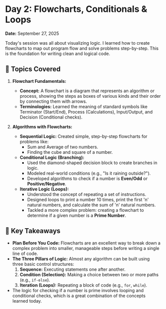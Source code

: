 # Day 2: Flowcharts, Conditionals & Loops

**Date:** September 27, 2025

Today's session was all about visualizing logic. I learned how to create flowcharts to map out program flow and solve problems step-by-step. This is the foundation for writing clean and logical code.

## 📝 Topics Covered

1.  **Flowchart Fundamentals:**
    * **Concept:** A flowchart is a diagram that represents an algorithm or process, showing the steps as boxes of various kinds and their order by connecting them with arrows.
    * **Terminologies:** Learned the meaning of standard symbols like Terminator (Start/End), Process (Calculations), Input/Output, and Decision (Conditional checks).

2.  **Algorithms with Flowcharts:**
    * **Sequential Logic:** Created simple, step-by-step flowcharts for problems like:
        * Sum and Average of two numbers.
        * Finding the cube and square of a number.
    * **Conditional Logic (Branching):**
        * Used the diamond-shaped decision block to create branches in logic.
        * Modeled real-world conditions (e.g., "Is it raining outside?").
        * Developed algorithms to check if a number is **Even/Odd** or **Positive/Negative**.
    * **Iterative Logic (Loops):**
        * Understood the concept of repeating a set of instructions.
        * Designed loops to print a number 10 times, print the first 'n' natural numbers, and calculate the sum of 'n' natural numbers.
        * Tackled a more complex problem: creating a flowchart to determine if a given number is a **Prime Number**.

## 🤔 Key Takeaways

* **Plan Before You Code:** Flowcharts are an excellent way to break down a complex problem into smaller, manageable steps before writing a single line of code.
* **The Three Pillars of Logic:** Almost any algorithm can be built using three basic control structures:
    1.  **Sequence:** Executing statements one after another.
    2.  **Condition (Selection):** Making a choice between two or more paths (e.g., `if-else`).
    3.  **Iteration (Loops):** Repeating a block of code (e.g., `for`, `while`).
* The logic for checking if a number is prime involves looping and conditional checks, which is a great combination of the concepts learned today.
